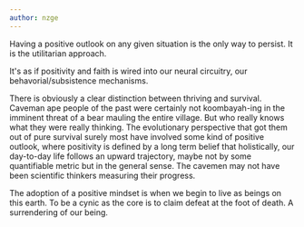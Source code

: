 ```yaml
---
author: nzge
---
```


Having a positive outlook on any given situation is the only way to persist. It is the utilitarian approach.

It's as if positivity and faith is wired into our neural circuitry, our behavorial/subsistence mechanisms.

There is obviously a clear distinction between thriving and survival. Caveman ape people of the past were certainly not koombayah-ing in the imminent threat of a bear mauling the entire village. But who really knows what they were really thinking. The evolutionary perspective that got them out of pure survival surely most have involved some kind of positive outlook, where positivity is defined by a long term belief that holistically, our day-to-day life follows an upward trajectory, maybe not by some quantifiable metric but in the general sense. The cavemen may not have been scientific thinkers measuring their progress.

The adoption of a positive mindset is when we begin to live as beings on this earth.
To be a cynic as the core is to claim defeat at the foot of death. A surrendering of our being. 